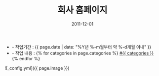 ﻿---
layout: post
title: "회사 홈페이지"
date: 2011-12-01
categories:
  - Homepage
  - Design
  - FrontEnd
  - Html,Css
image: https://kjuhee0712.github.io/images/pages/20111201_rt.jpg
image-sm: https://kjuhee0712.github.io/images/thumbs/20111201_rt.jpg
---

<ul class="inform">
	<li class="preview__date" itemprop="datePublished" datetime="{{ page.date | date_to_xmlschema }}">- 작업기간 : {{ page.date | date: "%Y년 %-m월부터 약 %-d개월 이내" }}</li>
	<li class="preview__catetory" itemprop="catetory">- 작업 내용 :
		{% for categories in page.categories %}
           <a href="/category/{{ categories }}/">#{{ categories }}</a>     
      	{% endfor %}</li>
</ul>

![_config.yml]({{ page.image }})


